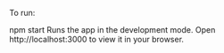 To run:

npm start
Runs the app in the development mode.
Open http://localhost:3000 to view it in your browser.